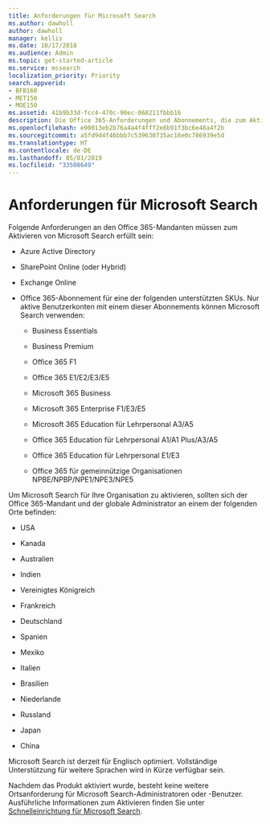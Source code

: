 ```yaml
---
title: Anforderungen für Microsoft Search
ms.author: dawholl
author: dawholl
manager: kellis
ms.date: 10/17/2018
ms.audience: Admin
ms.topic: get-started-article
ms.service: mssearch
localization_priority: Priority
search.appverid:
- BFB160
- MET150
- MOE150
ms.assetid: 41b9b33d-fcc4-470c-90ec-068211fbbb16
description: Die Office 365-Anforderungen und Abonnements, die zum Aktivieren von Microsoft Search benötigt werden
ms.openlocfilehash: e90013eb2b76a4a4f4fff2e8b91f3bc6e48a4f2b
ms.sourcegitcommit: a5fd9d4f46bbb7c539630735ac16e0c786939e5d
ms.translationtype: HT
ms.contentlocale: de-DE
ms.lasthandoff: 05/01/2019
ms.locfileid: "33508649"
---
```

# <a name="requirements-for-microsoft-search"></a>Anforderungen für Microsoft Search

Folgende Anforderungen an den Office 365-Mandanten müssen zum Aktivieren von Microsoft Search erfüllt sein: 
  
- Azure Active Directory
    
- SharePoint Online (oder Hybrid)
    
- Exchange Online
    
- Office 365-Abonnement für eine der folgenden unterstützten SKUs. Nur aktive Benutzerkonten mit einem dieser Abonnements können Microsoft Search verwenden:
    
  - Business Essentials
    
  - Business Premium
    
  - Office 365 F1
    
  - Office 365 E1/E2/E3/E5
    
  - Microsoft 365 Business
    
  - Microsoft 365 Enterprise F1/E3/E5
    
  - Microsoft 365 Education für Lehrpersonal A3/A5
    
  - Office 365 Education für Lehrpersonal A1/A1 Plus/A3/A5
    
  - Office 365 Education für Lehrpersonal E1/E3
    
  - Office 365 für gemeinnützige Organisationen NPBE/NPBP/NPE1/NPE3/NPE5
    
Um Microsoft Search für Ihre Organisation zu aktivieren, sollten sich der Office 365-Mandant und der globale Administrator an einem der folgenden Orte befinden:
  
- USA
    
- Kanada
    
- Australien
    
- Indien
    
- Vereinigtes Königreich
    
- Frankreich
    
- Deutschland
  
- Spanien
    
- Mexiko
    
- Italien
    
- Brasilien
    
- Niederlande
    
- Russland
    
- Japan

- China
 
Microsoft Search ist derzeit für Englisch optimiert. Vollständige Unterstützung für weitere Sprachen wird in Kürze verfügbar sein.

Nachdem das Produkt aktiviert wurde, besteht keine weitere Ortsanforderung für Microsoft Search-Administratoren oder -Benutzer. Ausführliche Informationen zum Aktivieren finden Sie unter [Schnelleinrichtung für Microsoft Search](quick-set-up.md). 

  

